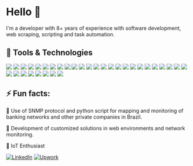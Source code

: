 # Hello 👋

I'm a developer with 8+ years of experience with software development, web scraping, scripting and task automation.

## 🔧  Tools & Technologies

<!-- OS -->
![](https://img.shields.io/badge/OS-Linux-informational?style=flat&logo=linux&logoColor=white&color=ba7cd9)<!-- CODE -->
![](https://img.shields.io/badge/Code-Python-informational?style=flat&logo=python&logoColor=white&color=ba7cd9)
![](https://img.shields.io/badge/Code-Arduino-information?style=flat&logo=arduino&logoColor=white&color=ba7cd9)
![](https://img.shields.io/badge/Code-Bootstrap-information?style=flat&logo=bootstrap&logoColor=white&color=ba7cd9)
![](https://img.shields.io/badge/Code-Django-information?style=flat&logo=django&logoColor=white&color=ba7cd9)
![](https://img.shields.io/badge/API-FastAPI-information?style=flat&logo=fastapi&logoColor=white&color=ba7cd9)
![](https://img.shields.io/badge/Code-Flask-information?style=flat&logo=flask&logoColor=white&color=ba7cd9)
![](https://img.shields.io/badge/Code-HTML5-information?style=flat&logo=html5&logoColor=white&color=ba7cd9)
![](https://img.shields.io/badge/Code-JavaScript-information?style=flat&logo=JavaScript&logoColor=white&color=ba7cd9)
![](https://img.shields.io/badge/Code-CSS3-information?style=flat&logo=css3&logoColor=white&color=ba7cd9)
![](https://img.shields.io/badge/Code-JQuery-information?style=flat&logo=jquery&logoColor=white&color=ba7cd9)<!-- MISC -->
![](https://img.shields.io/badge/Editor-VIM-informational?style=flat&logo=vim&logoColor=white&color=ba7cd9)
![](https://img.shields.io/badge/Shell-Bash-informational?style=flat&logo=gnu-bash&logoColor=white&color=ba7cd9)
![](https://img.shields.io/badge/Browser-Firefox-informational?style=flat&logo=Firefox&logoColor=white&color=ba7cd9)
![](https://img.shields.io/badge/Shell-Starship-informational?style=flat&logo=starship&logoColor=white&color=ba7cd9)
![](https://img.shields.io/badge/Shell-Tmux-informational?style=flat&logo=Tmux&logoColor=white&color=ba7cd9)<!-- DB -->
![](https://img.shields.io/badge/DB-PostgreSQL-informational?style=flat&logo=postgresql&logoColor=white&color=ba7cd9)
![](https://img.shields.io/badge/DB-MongoDB-informational?style=flat&logo=mongoDB&logoColor=white&color=ba7cd9)
![](https://img.shields.io/badge/DB-MySQL-informational?style=flat&logo=mysql&logoColor=white&color=ba7cd9)
![](https://img.shields.io/badge/DB-Oracle-informational?style=flat&logo=oracle&logoColor=white&color=ba7cd9)
![](https://img.shields.io/badge/DataLake-Splunk-informational?style=flat&logo=Splunk&logoColor=white&color=ba7cd9)
![](https://img.shields.io/badge/Cache-Redis-informational?style=flat&logo=redis&logoColor=white&color=ba7cd9)
![](https://img.shields.io/badge/Queue-Rabbitmq-informational?style=flat&logo=rabbitmq&logoColor=white&color=ba7cd9)<!-- TOOLS -->
![](https://img.shields.io/badge/Tools-Docker-informational?style=flat&logo=docker&logoColor=white&color=ba7cd9)
![](https://img.shields.io/badge/Tools-CircleCI-informational?style=flat&logo=circleci&logoColor=white&color=ba7cd9)
![](https://img.shields.io/badge/Tools-Curl-informational?style=flat&logo=curl&logoColor=white&color=ba7cd9)
![](https://img.shields.io/badge/Tools-Git-informational?style=flat&logo=git&logoColor=white&color=ba7cd9)
![](https://img.shields.io/badge/Tools-GitHub-informational?style=flat&logo=github&logoColor=white&color=ba7cd9)
![](https://img.shields.io/badge/Tools-GitLab-informational?style=flat&logo=gitlab&logoColor=white&color=ba7cd9)
![](https://img.shields.io/badge/Tools-Heroku-informational?style=flat&logo=heroku&logoColor=white&color=ba7cd9)
![](https://img.shields.io/badge/Tools-Insomnia-informational?style=flat&logo=insomnia&logoColor=white&color=ba7cd9)
![](https://img.shields.io/badge/Tools-VMware-informational?style=flat&logo=VMWARE&logoColor=white&color=ba7cd9)<!-- NETWORK -->
![](https://img.shields.io/badge/Network-Cisco-informational?style=flat&logo=cisco&logoColor=white&color=ba7cd9)


## ⚡ Fun facts:

📌  Use of SNMP protocol and python script for mapping and monitoring of banking networks and other private companies in Brazil.

📌  Development of customized solutions in web environments and network monitoring.

📌  IoT Enthusiast

[![LinkedIn](https://img.shields.io/badge/-linkedin-0A66C2?logo=linkedin&logoColor=white&style=for-the-badge)]()
[![Upwork](https://img.shields.io/badge/-upwork-6FDA44?logo=Upwork&logoColor=white&style=for-the-badge)]()

<!--
**guedesfelipe/guedesfelipe** is a ✨ _special_ ✨ repository because its `README.md` (this file) appears on your GitHub profile.

Here are some ideas to get you started:

- 🔭 I’m currently working on ...
- 🌱 I’m currently learning ...
- 👯 I’m looking to collaborate on ...
- 🤔 I’m looking for help with ...
- 💬 Ask me about ...
- 📫 How to reach me: ...
- 😄 Pronouns: ...
- ⚡ : ...
-->
